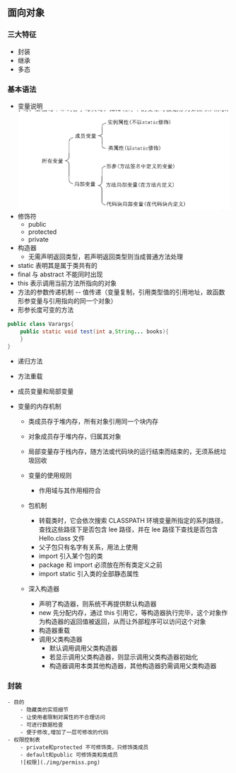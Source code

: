 ## 面向对象

### 三大特征

- 封装
- 继承
- 多态

### 基本语法

- 变量说明
  ![变量](./img/vars.png)
- 修饰符
  - public
  - protected
  - private
- 构造器
  - 无需声明返回类型，若声明返回类型则当成普通方法处理
- static 表明其是属于类共有的
- final 与 abstract 不能同时出现
- this 表示调用当前方法所指向的对象
- 方法的参数传递机制 -- 值传递（变量复制，引用类型值的引用地址，故函数形参变量与引用指向的同一个对象）
- 形参长度可变的方法

```java
public class Varargs{
    public static void test(int a,String... books){
    }
}
```

- 递归方法
- 方法重载
- 成员变量和局部变量
- 变量的内存机制

  - 类成员存于堆内存，所有对象引用同一个块内存
  - 对象成员存于堆内存，归属其对象
  - 局部变量存于栈内存，随方法或代码块的运行结束而结束的，无须系统垃圾回收
  - 变量的使用规则

    - 作用域与其作用相符合

  - 包机制

    - 转载类时，它会依次搜索 CLASSPATH 环境变量所指定的系列路径，查找这些路径下是否包含 lee 路径，并在 lee 路径下查找是否包含 Hello.class 文件
    - 父子包只有名字有关系，用法上使用
    - import 引入某个包的类
    - package 和 import 必须放在所有类定义之前
    - import static 引入类的全部静态属性

  - 深入构造器
    - 声明了构造器，则系统不再提供默认构造器
    - new 先分配内存，通过 this 引用它，等构造器执行完毕，这个对象作为构造器的返回值被返回，从而让外部程序可以访问这个对象
    - 构造器重载
    - 调用父类构造器
        - 默认调用调用父类构造器
        - 若显示调用父类构造器，则显示调用父类构造器初始化
        - 构造器调用本类其他构造器，其他构造器扔需调用父类构造器

### 封装

    - 目的
        - 隐藏类的实现细节
        - 让使用者限制对属性的不合理访问
        - 可进行数据检查
        - 便于修改,增加了一层可修改的代码
    - 权限控制表
        - private和protected 不可修饰类，只修饰类成员
        - default和public 可修饰类和类成员
        ![权限](./img/permiss.png)
